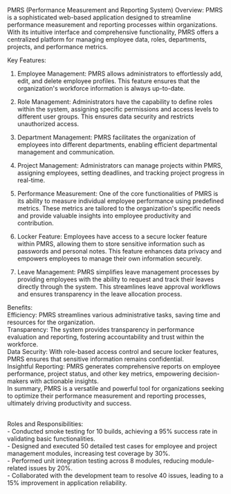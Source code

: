 PMRS (Performance Measurement and Reporting System) Overview:
PMRS is a sophisticated web-based application designed to streamline performance measurement and reporting processes within organizations. With its intuitive interface and comprehensive functionality, PMRS offers a centralized platform for managing employee data, roles, departments, projects, and performance metrics.

Key Features:
1. Employee Management: PMRS allows administrators to effortlessly add, edit, and delete employee profiles. This feature ensures that the organization's workforce information is always up-to-date.

2. Role Management: Administrators have the capability to define roles within the system, assigning specific permissions and access levels to different user groups. This ensures data security and restricts unauthorized access.

3. Department Management: PMRS facilitates the organization of employees into different departments, enabling efficient departmental management and communication.

4. Project Management: Administrators can manage projects within PMRS, assigning employees, setting deadlines, and tracking project progress in real-time.

5. Performance Measurement: One of the core functionalities of PMRS is its ability to measure individual employee performance using predefined metrics. These metrics are tailored to the organization's specific needs and provide valuable insights into employee productivity and contribution.

6. Locker Feature: Employees have access to a secure locker feature within PMRS, allowing them to store sensitive information such as passwords and personal notes. This feature enhances data privacy and empowers employees to manage their own information securely.

7. Leave Management: PMRS simplifies leave management processes by providing employees with the ability to request and track their leaves directly through the system. This streamlines leave approval workflows and ensures transparency in the leave allocation process.

Benefits:
<br>
Efficiency: PMRS streamlines various administrative tasks, saving time and resources for the organization.
<br>
Transparency: The system provides transparency in performance evaluation and reporting, fostering accountability and trust within the workforce.
<br>
Data Security: With role-based access control and secure locker features, PMRS ensures that sensitive information remains confidential.
<br>
Insightful Reporting: PMRS generates comprehensive reports on employee performance, project status, and other key metrics, empowering decision-makers with actionable insights.
<br>
In summary, PMRS is a versatile and powerful tool for organizations seeking to optimize their performance measurement and reporting processes, ultimately driving productivity and success.

<br>
Roles and Responsibilities:
<br>
- Conducted smoke testing for 10 builds, achieving a 95% success rate in validating basic functionalities.
<br>
- Designed and executed 50 detailed test cases for employee and project management modules, increasing test coverage by 30%.
<br>
- Performed unit integration testing across 8 modules, reducing module-related issues by 20%.
<br>
- Collaborated with the development team to resolve 40 issues, leading to a 15% improvement in application reliability.
